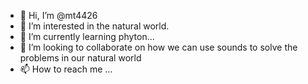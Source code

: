 - 👋 Hi, I’m @mt4426
- 👀 I’m interested in the natural world.
- 🌱 I’m currently learning phyton...
- 💞️ I’m looking to collaborate on how we can use sounds to solve the problems in our natural world
- 📫 How to reach me ...

<!---
mt4426/mt4426 is a ✨ special ✨ repository because its `README.md` (this file) appears on your GitHub profile.
You can click the Preview link to take a look at your changes.
--->
